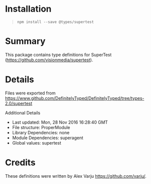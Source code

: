 # Installation
> `npm install --save @types/supertest`

# Summary
This package contains type definitions for SuperTest (https://github.com/visionmedia/supertest).

# Details
Files were exported from https://www.github.com/DefinitelyTyped/DefinitelyTyped/tree/types-2.0/supertest

Additional Details
 * Last updated: Mon, 28 Nov 2016 16:28:40 GMT
 * File structure: ProperModule
 * Library Dependencies: none
 * Module Dependencies: superagent
 * Global values: supertest

# Credits
These definitions were written by Alex Varju <https://github.com/varju/>.

